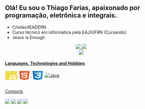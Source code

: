 ## Olá! Eu sou o Thiago Farias, apaixonado por programação, eletrônica e integrais.
- Cristão/IEADERN
- Curso técnico em informática pela EAJ/UFRN (Cursando)
- Jesus is Enough
<div align="center">
  <a href="https://github.com/Thiagofarias7/Thiagofarias7">
  <img height="180em" src="https://github-readme-stats.vercel.app/api?username=thiagofarias7&show_icons=true&theme=dark&include_all_commits=true&count_private=true"/>
  <img height="180em" src="https://github-readme-stats.vercel.app/api/top-langs/?username=thiagofarias7&layout=compact&langs_count=7&theme=dark"/>
</div>
  <div align="center"><img src="https://github-readme-streak-stats.herokuapp.com/?user=zluvsand&theme=dark"/></div>
  <div style="display: inline_block"><br>
   <b>Languages, Technologies and Hobbies</b><br><br>
    <img align="center" alt="Rafa-Js" height="30" width="40" src="https://raw.githubusercontent.com/devicons/devicon/master/icons/javascript/javascript-plain.svg">
   <img align="center" alt="Rafa-HTML" height="30" width="40" src="https://raw.githubusercontent.com/devicons/devicon/master/icons/html5/html5-original.svg">
  <img align="center" alt="Rafa-CSS" height="30" width="40" src="https://raw.githubusercontent.com/devicons/devicon/master/icons/css3/css3-original.svg">
  <img align="center" alt="Java" height="40" width="50" src="https://cdn.icon-icons.com/icons2/2415/PNG/512/java_original_wordmark_logo_icon_146459.png">
 
  
  ##
  
  
  
  <div
  <b>Contacts</b>
  <br></br>
  <a href="https://www.instagram.com/thiagorayzing__/" target="_blank"><img src="https://img.shields.io/badge/-Instagram-%23E4405F?style=for-the-badge&logo=instagram&logoColor=white"></a> 
 <a href="https://github.com/Thiagofarias7/Thiagofarias7" target="_blank"><img src="https://img.shields.io/badge/GitHub-100000?style=for-the-badge&logo=github&logoColor=white" target="_blank"></a> 
 <a href="https://api.whatsapp.com/send?phone=5584991310002&text=Olá, Thiago." target="_blank"><img src="https://img.shields.io/badge/WhatsApp-25D366?style=for-the-badge&logo=whatsapp&logoColor=white" target="_blank"></a> 
  <a href = "mailto:thiago.farias.711@ufrn.edu.br"><img src="https://img.shields.io/badge/-Gmail-%23333?style=for-the-badge&logo=gmail&logoColor=white" target="_blank"></a> 
  </div>
